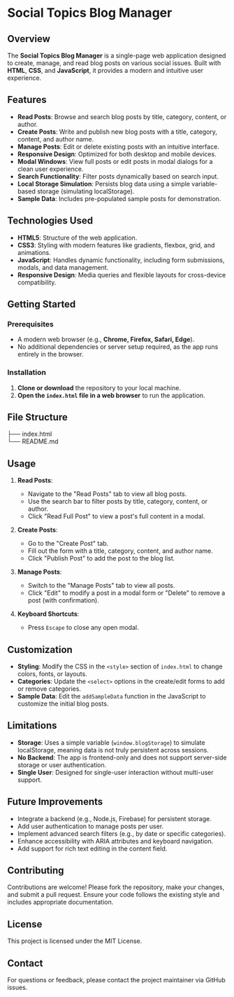 # **Social Topics Blog Manager**

## **Overview**
The **Social Topics Blog Manager** is a single-page web application designed to create, manage, and read blog posts on various social issues. Built with **HTML**, **CSS**, and **JavaScript**, it provides a modern and intuitive user experience.

## **Features**

- **Read Posts**: Browse and search blog posts by title, category, content, or author.
- **Create Posts**: Write and publish new blog posts with a title, category, content, and author name.
- **Manage Posts**: Edit or delete existing posts with an intuitive interface.
- **Responsive Design**: Optimized for both desktop and mobile devices.
- **Modal Windows**: View full posts or edit posts in modal dialogs for a clean user experience.
- **Search Functionality**: Filter posts dynamically based on search input.
- **Local Storage Simulation**: Persists blog data using a simple variable-based storage (simulating localStorage).
- **Sample Data**: Includes pre-populated sample posts for demonstration.

## **Technologies Used**

- **HTML5**: Structure of the web application.
- **CSS3**: Styling with modern features like gradients, flexbox, grid, and animations.
- **JavaScript**: Handles dynamic functionality, including form submissions, modals, and data management.
- **Responsive Design**: Media queries and flexible layouts for cross-device compatibility.

## **Getting Started**

### **Prerequisites**
- A modern web browser (e.g., **Chrome, Firefox, Safari, Edge**).
- No additional dependencies or server setup required, as the app runs entirely in the browser.

### **Installation**
1. **Clone or download** the repository to your local machine.
2. **Open the `index.html` file in a web browser** to run the application.

## **File Structure**
├── index.html       
└── README.md        
## Usage
1. **Read Posts**:
   - Navigate to the "Read Posts" tab to view all blog posts.
   - Use the search bar to filter posts by title, category, content, or author.
   - Click "Read Full Post" to view a post's full content in a modal.

2. **Create Posts**:
   - Go to the "Create Post" tab.
   - Fill out the form with a title, category, content, and author name.
   - Click "Publish Post" to add the post to the blog list.

3. **Manage Posts**:
   - Switch to the "Manage Posts" tab to view all posts.
   - Click "Edit" to modify a post in a modal form or "Delete" to remove a post (with confirmation).

4. **Keyboard Shortcuts**:
   - Press `Escape` to close any open modal.

## Customization
- **Styling**: Modify the CSS in the `<style>` section of `index.html` to change colors, fonts, or layouts.
- **Categories**: Update the `<select>` options in the create/edit forms to add or remove categories.
- **Sample Data**: Edit the `addSampleData` function in the JavaScript to customize the initial blog posts.

## Limitations
- **Storage**: Uses a simple variable (`window.blogStorage`) to simulate localStorage, meaning data is not truly persistent across sessions.
- **No Backend**: The app is frontend-only and does not support server-side storage or user authentication.
- **Single User**: Designed for single-user interaction without multi-user support.

## Future Improvements
- Integrate a backend (e.g., Node.js, Firebase) for persistent storage.
- Add user authentication to manage posts per user.
- Implement advanced search filters (e.g., by date or specific categories).
- Enhance accessibility with ARIA attributes and keyboard navigation.
- Add support for rich text editing in the content field.

## Contributing
Contributions are welcome! Please fork the repository, make your changes, and submit a pull request. Ensure your code follows the existing style and includes appropriate documentation.

## License
This project is licensed under the MIT License.

## Contact
For questions or feedback, please contact the project maintainer via GitHub issues.
